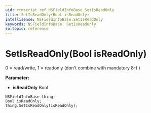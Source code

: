 ```yaml
---
uid: crmscript_ref_NSFieldInfoBase_SetIsReadOnly
title: SetIsReadOnly(Bool isReadOnly)
intellisense: NSFieldInfoBase.SetIsReadOnly
keywords: NSFieldInfoBase, GetIsReadOnly
so.topic: reference
---
```


# SetIsReadOnly(Bool isReadOnly)

0 = read/write, 1 = readonly (don't combine with mandatory  8-) )

**Parameter:** 
* **isReadOnly** Bool

```crmscript
NSFieldInfoBase thing;
Bool isReadOnly;
thing.SetIsReadOnly(isReadOnly);
```

